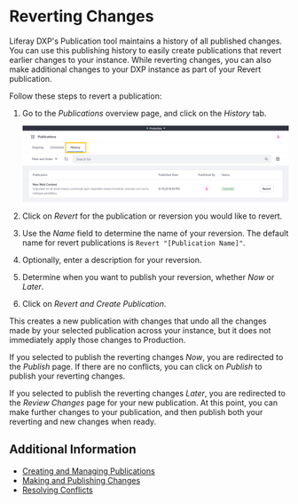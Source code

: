 # Reverting Changes

Liferay DXP's Publication tool maintains a history of all published changes. You can use this publishing history to easily create publications that revert earlier changes to your instance. While reverting changes, you can also make additional changes to your DXP instance as part of your Revert publication.

Follow these steps to revert a publication:

1. Go to the *Publications* overview page, and click on the *History* tab.

   ![Go to the Publications overview page and click on History.](./reverting-changes/images/01.png)

1. Click on *Revert* for the publication or reversion you would like to revert.

1. Use the *Name* field to determine the name of your reversion. The default name for revert publications is `Revert "[Publication Name]"`.

1. Optionally, enter a description for your reversion.

1. Determine when you want to publish your reversion, whether *Now* or *Later*.

1. Click on *Revert and Create Publication*.

This creates a new publication with changes that undo all the changes made by your selected publication across your instance, but it does not immediately apply those changes to Production.

If you selected to publish the reverting changes *Now*, you are redirected to the *Publish* page. If there are no conflicts, you can click on *Publish* to publish your reverting changes.

If you selected to publish the reverting changes *Later*, you are redirected to the *Review Changes* page for your new publication. At this point, you can make further changes to your publication, and then publish both your reverting and new changes when ready.

## Additional Information

* [Creating and Managing Publications](./creating-and-managing-publications.md)
* [Making and Publishing Changes](./making-and-publishing-changes.md)
* [Resolving Conflicts](resolving-conflicts.md)
